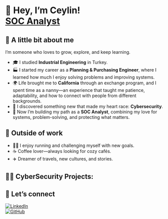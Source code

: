 # 👋 Hey, I’m Ceylin! <br/> [SOC Analyst](https://www.linkedin.com/in/ceylin-guclu)</a>

## 🌷 A little bit about me
I’m someone who loves to grow, explore, and keep learning.  
- 🎓 I studied **Industrial Engineering** in Turkey.  
- 🏭 I started my career as a **Planning & Purchasing Engineer**, where I learned how much I enjoy solving problems and improving systems.  
- 🌍 Life brought me to **California** through an exchange program, and I spent time as a nanny—an experience that taught me patience, adaptability, and how to connect with people from different backgrounds.  
- 👶 I discovered something new that made my heart race: **Cybersecurity**.  
- 🔐 Now I’m building my path as a **SOC Analyst**, combining my love for systems, problem-solving, and protecting what matters.  

## 🌸 Outside of work
- 🏃‍♀️ I enjoy running and challenging myself with new goals.  
- ☕ Coffee lover—always looking for cozy cafés.  
- ✈️ Dreamer of travels, new cultures, and stories.  

## <h2> 👩‍💻 CyberSecurity Projects:</h2>
<!-- - <b>Data Structures and Algorithms Practice (AlgoExpert)</b>
  - [Praciting DS & Algos in Python](https://github.com/joshmadakor1/Algorithms-Practice) -->

## 💌 Let’s connect
[![LinkedIn](https://img.shields.io/badge/LinkedIn-blue?style=for-the-badge&logo=linkedin)](https://www.linkedin.com/in/ceylin-guclu)  
[![GitHub](https://img.shields.io/badge/GitHub-black?style=for-the-badge&logo=github)](https://github.com/ceylingl)

